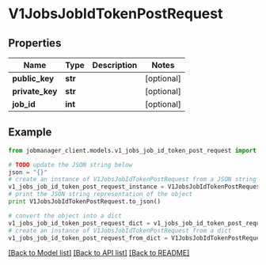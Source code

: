 # V1JobsJobIdTokenPostRequest


## Properties
Name | Type | Description | Notes
------------ | ------------- | ------------- | -------------
**public_key** | **str** |  | [optional] 
**private_key** | **str** |  | [optional] 
**job_id** | **int** |  | [optional] 

## Example

```python
from jobmanager_client.models.v1_jobs_job_id_token_post_request import V1JobsJobIdTokenPostRequest

# TODO update the JSON string below
json = "{}"
# create an instance of V1JobsJobIdTokenPostRequest from a JSON string
v1_jobs_job_id_token_post_request_instance = V1JobsJobIdTokenPostRequest.from_json(json)
# print the JSON string representation of the object
print V1JobsJobIdTokenPostRequest.to_json()

# convert the object into a dict
v1_jobs_job_id_token_post_request_dict = v1_jobs_job_id_token_post_request_instance.to_dict()
# create an instance of V1JobsJobIdTokenPostRequest from a dict
v1_jobs_job_id_token_post_request_from_dict = V1JobsJobIdTokenPostRequest.from_dict(v1_jobs_job_id_token_post_request_dict)
```
[[Back to Model list]](../README.md#documentation-for-models) [[Back to API list]](../README.md#documentation-for-api-endpoints) [[Back to README]](../README.md)


